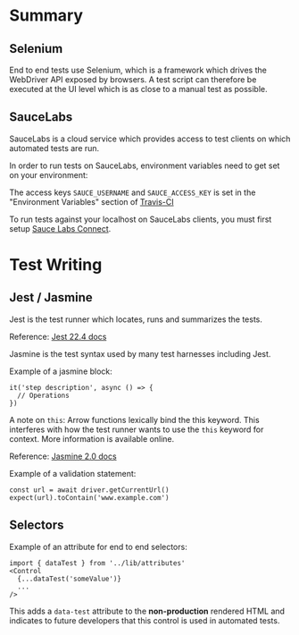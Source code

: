 # Summary

## Selenium

End to end tests use Selenium, which is a framework which drives the WebDriver API exposed by browsers. A test script can therefore be executed at the UI level which is as close to a manual test as possible.

## SauceLabs

SauceLabs is a cloud service which provides access to test clients on which automated tests are run.

In order to run tests on SauceLabs, environment variables need to get set on your environment:

The access keys `SAUCE_USERNAME` and `SAUCE_ACCESS_KEY` is set in the "Environment Variables" section of [Travis-CI](https://travis-ci.org/MoveOnOrg/Spoke/settings)

To run tests against your localhost on SauceLabs clients, you must first setup [Sauce Labs Connect](https://wiki.saucelabs.com/display/DOCS/Basic+Sauce+Connect+Proxy+Setup).

# Test Writing

## Jest / Jasmine

Jest is the test runner which locates, runs and summarizes the tests.

Reference: [Jest 22.4 docs](http://jestjs.io/docs/en/22.4/getting-started)

Jasmine is the test syntax used by many test harnesses including Jest.

Example of a jasmine block:
```
it('step description', async () => {
  // Operations
})
```
A note on `this`: Arrow functions lexically bind the this keyword. This interferes with how the test runner wants to use the `this` keyword for context. More information is available online.

Reference: [Jasmine 2.0 docs](https://jasmine.github.io/2.0/introduction.html#section-The_%3Ccode%3Ethis%3C/code%3E_keyword)

Example of a validation statement:

```
const url = await driver.getCurrentUrl()
expect(url).toContain('www.example.com')
```

## Selectors

Example of an attribute for end to end selectors:
```
import { dataTest } from '../lib/attributes'
<Control
  {...dataTest('someValue')}
  ...
/>
```
This adds a `data-test` attribute to the **non-production** rendered HTML and indicates to future developers that this control is used in automated tests.